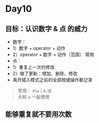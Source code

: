 # Day10

## 目标：认识数字 & 点 的威力

- 数字：
- 1）数字 + operator + 动作
- 2）operator + 数字 + 动作（范围） 常用
- 点：
- 1）重复上一次的修改
- 2）做了更新：增加、删除、修改
- 离开插入模式之前的全部按键操作都记录

> 常用： `diw` | `A;退`  
> 点和 u 一起使用

## 能够重复就不要用次数
